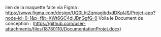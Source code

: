 lien de la maquette faite via Figma : https://www.figma.com/design/UQ0LhtZqmagjbdxdDKplJS/Projet-app?node-id=0-1&p=f&t=XWt6GC4diJBnGgfG-0
Voila le Document de conception : (https://github.com/user-attachments/files/18780110/DocumentationProjet.docx)
